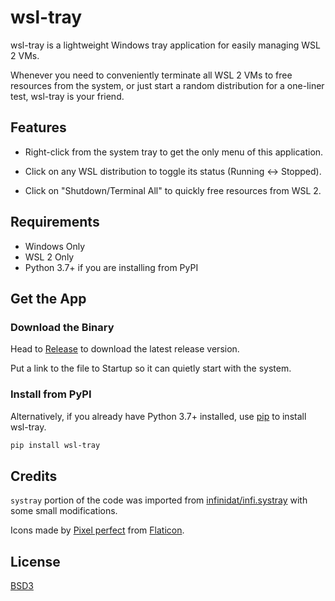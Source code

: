 # wsl-tray

wsl-tray is a lightweight Windows tray application for easily managing WSL 2 VMs.

Whenever you need to conveniently terminate all WSL 2 VMs to free resources from the system, or just start a random distribution for a one-liner test, wsl-tray is your friend.

## Features

- Right-click from the system tray to get the only menu of this application.

- Click on any WSL distribution to toggle its status (Running <-> Stopped).

- Click on "Shutdown/Terminal All" to quickly free resources from WSL 2.

## Requirements
- Windows Only
- WSL 2 Only
- Python 3.7+ if you are installing from PyPI

## Get the App

### Download the Binary

Head to [Release](https://github.com/yzgyyang/wsl-tray/releases) to download the latest release version. 

Put a link to the file to Startup so it can quietly start with the system.

### Install from PyPI

Alternatively, if you already have Python 3.7+ installed, use [pip](https://pip.pypa.io/en/stable/) to install wsl-tray.

```bash
pip install wsl-tray
```

## Credits

`systray` portion of the code was imported from [infinidat/infi.systray](https://github.com/Infinidat/infi.systray) with some small modifications.

Icons made by [Pixel perfect](https://www.flaticon.com/authors/pixel-perfect) from [Flaticon](www.flaticon.com).

## License
[BSD3](https://github.com/yzgyyang/wsl-tray/blob/master/LICENSE)
